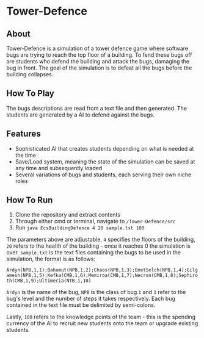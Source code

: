 # Tower-Defence
## About
Tower-Defence is a simulation of a tower defence game where software bugs are trying to reach the top floor of a building. To fend these bugs off are students who defend the building and attack the bugs, damaging the bug in front. The goal of the simulation is to defeat all the bugs before the building collapses.

## How To Play
The bugs descriptions are read from a text file and then generated. The students are generated by a AI to defend against the bugs.

## Features
- Sophisticated AI that creates students depending on what is needed at the time
- Save/Load system, meaning the state of the simulation can be saved at any time and subsequently loaded
- Several variations of bugs and students, each serving their own niche roles

## How To Run
1. Clone the repository and extract contents
2. Through either cmd or terminal, navigate to `/Tower-Defence/src`
3. Run `java EcsBuildingDefence 4 20 sample.txt 100`

The parameters above are adjustable. `4` specifies the floors of the building, `20` refers to the health of the building - once it reaches 0 the simulation is over. `sample.txt` is the text files containing the bugs to be used in the simulation, the format is as follows:

`Ardyn(NPB,1,1);Bahamut(NPB,1,2);Chaos(NPB,1,3);EmetSelch(NPB,1,4);Gilgamesh(NPB,1,5);Kefka(CMB,1,6);Memiroa(CMB,1,7);Necron(CMB,1,8);Sephiroth(CMB,1,9);Ultimecia(NTB,1,10)`

`Ardyn` is the name of the bug, `NPB` is the class of bug.`1` and `1` refer to the bug's level and the number of steps it takes respectively. Each bug contained in the text file must be delimited by semi-colons.

Lastly, `100` refers to the knowledge points of the team - this is the spending currency of the AI to recruit new students onto the team or upgrade existing students.
